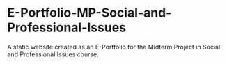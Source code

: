 # E-Portfolio-MP-Social-and-Professional-Issues
A static website created as an E-Portfolio for the Midterm Project in Social and Professional Issues course.
